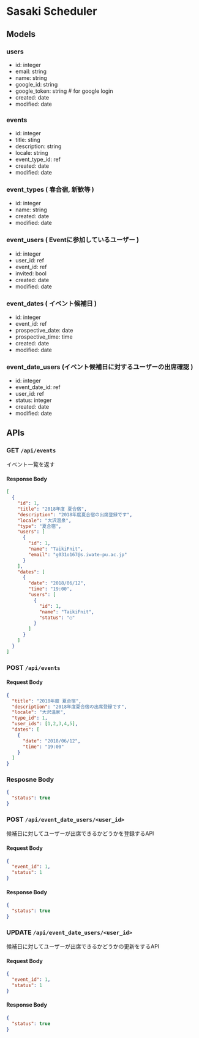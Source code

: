 # Sasaki Scheduler 

## Models

### users

* id: integer
* email: string
* name: string
* google_id: string
* google_token: string # for google login
* created: date
* modified: date

### events
* id: integer
* title: sting
* description: string
* locale: string
* event_type_id: ref
* created: date
* modified: date

### event_types ( 春合宿, 新歓等 )
* id: integer
* name: string
* created: date
* modified: date

### event_users ( Eventに参加しているユーザー )
* id: integer
* user_id: ref
* event_id: ref
* invited: bool
* created: date
* modified: date

### event_dates ( イベント候補日 )
* id: integer
* event_id: ref
* prospective_date: date
* prospective_time: time
* created: date
* modified: date

### event_date_users (イベント候補日に対するユーザーの出席確認 )
* id: integer
* event_date_id: ref
* user_id: ref
* status: integer
* created: date
* modified: date

## APIs
### GET `/api/events`
イベント一覧を返す

#### Response Body

```json
[
  {
    "id": 1,
    "title": "2018年度 夏合宿",
    "description": "2018年度夏合宿の出席登録です",
    "locale": "大沢温泉",
    "type": "夏合宿",
    "users": [
      {
        "id": 1,
        "name": "TaikiFnit",
        "email": "g031o167@s.iwate-pu.ac.jp"
      }
    ],
    "dates": [
      {
        "date": "2018/06/12",
        "time": "19:00",
        "users": [
          {
            "id": 1,
            "name": "TaikiFnit",
            "status": "○"
          }
        ]
      }
    ]
  }
]
```

### POST `/api/events`

#### Request Body

```json
{
  "title": "2018年度 夏合宿",
  "description": "2018年度夏合宿の出席登録です",
  "locale": "大沢温泉",
  "type_id": 1,
  "user_ids": [1,2,3,4,5],
  "dates": [
    {
      "date": "2018/06/12",
      "time": "19:00"
    }
  ]
}
```

### Resposne Body

```json
{
  "status": true
}
```

### POST `/api/event_date_users/<user_id>`
候補日に対してユーザーが出席できるかどうかを登録するAPI

#### Request Body

```json
{
  "event_id": 1,
  "status": 1
}
```

#### Response Body

```json
{
  "status": true
}
```

### UPDATE `/api/event_date_users/<user_id>`
候補日に対してユーザーが出席できるかどうかの更新をするAPI

#### Request Body

```json
{
  "event_id": 1,
  "status": 1
}
```

#### Response Body

```json
{
  "status": true
}
```